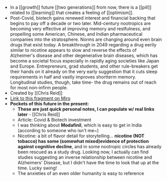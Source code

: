 - In a [[growth]] future [[two generations]] from now, there is a [[pill]] related to [[learning]] that creates a feeling of [[optimism]].
- Post-Covid, biotech gains renewed interest and financial backing that begins to pay off a decade or two later. Mid-century nootropics are becoming very effective at improving memory and restfulness, and propelling some American, Chinese, and Indian pharmaceutical companies into the stratosphere. Norms are changing around even brain drugs that exist today. A breakthrough in 2049 regarding a drug eerily similar to nicotine appears to slow and reverse the effects of Alzheimer's disease and other degenerative brain diseases, which has become a societal focus especially in  rapidly aging societies like Japan and Europe. Entrepreneurs, grad students, and other rule-breakers get their hands on it already on the very early suggestion that it cuts sleep requirements in half and vastly improves shortterm memory. Longitudinal studies, though, take time- the drug remains out of reach for most non-infirm people.
- Created by [[Chris Reid]]
- [Link to this fragment on Miro](https://miro.com/app/board/o9J_kpEmVVk=/?moveToWidget=3074457348906341619&cot=11)
- **Pockets of this future in the present:**
    - **These are just quick personal notes, I can populate w/ real links later** - [[Chris Reid]]
    - Article: Covid & Biotech investment
    - I was thinking about **Modafinil**, which is easy to get in India (according to someone who isn't me~)
    - Nicotine: a bit of flavor detail for storytelling... **nicotine (NOT tobacco) has some (somewhat mixed)evidence of protection against cognitive decline**, and in some nootropic circles has already been rescued as a study drug. Looking now, I actually can find studies suggesting an inverse relationship between nicotine and Alzheimers' Disease, but I didn't have the time to look that up at the time. Lucky swing!
    - The anxieties of an even older humanity is easy to reference
